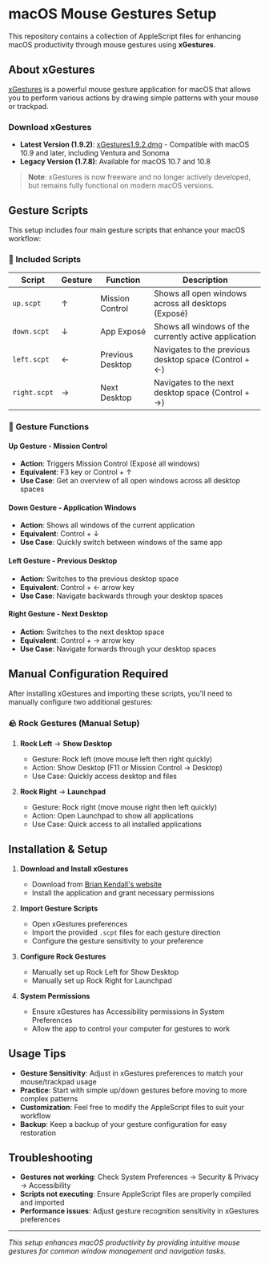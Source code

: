 # macOS Mouse Gestures Setup

This repository contains a collection of AppleScript files for enhancing macOS productivity through mouse gestures using **xGestures**.

## About xGestures

[xGestures](https://briankendall.net/xGestures/download.htm) is a powerful mouse gesture application for macOS that allows you to perform various actions by drawing simple patterns with your mouse or trackpad.

### Download xGestures

- **Latest Version (1.9.2)**: [xGestures1.9.2.dmg](https://briankendall.net/xGestures/download.htm) - Compatible with macOS 10.9 and later, including Ventura and Sonoma
- **Legacy Version (1.7.8)**: Available for macOS 10.7 and 10.8

> **Note**: xGestures is now freeware and no longer actively developed, but remains fully functional on modern macOS versions.

## Gesture Scripts

This setup includes four main gesture scripts that enhance your macOS workflow:

### 📁 Included Scripts

| Script | Gesture | Function | Description |
|--------|---------|----------|-------------|
| `up.scpt` | ↑ | Mission Control | Shows all open windows across all desktops (Exposé) |
| `down.scpt` | ↓ | App Exposé | Shows all windows of the currently active application |
| `left.scpt` | ← | Previous Desktop | Navigates to the previous desktop space (Control + ←) |
| `right.scpt` | → | Next Desktop | Navigates to the next desktop space (Control + →) |

### 🎯 Gesture Functions

#### **Up Gesture** - Mission Control
- **Action**: Triggers Mission Control (Exposé all windows)
- **Equivalent**: F3 key or Control + ↑
- **Use Case**: Get an overview of all open windows across all desktop spaces

#### **Down Gesture** - Application Windows
- **Action**: Shows all windows of the current application
- **Equivalent**: Control + ↓
- **Use Case**: Quickly switch between windows of the same app

#### **Left Gesture** - Previous Desktop
- **Action**: Switches to the previous desktop space
- **Equivalent**: Control + ← arrow key
- **Use Case**: Navigate backwards through your desktop spaces

#### **Right Gesture** - Next Desktop
- **Action**: Switches to the next desktop space
- **Equivalent**: Control + → arrow key
- **Use Case**: Navigate forwards through your desktop spaces

## Manual Configuration Required

After installing xGestures and importing these scripts, you'll need to manually configure two additional gestures:

### 🪨 Rock Gestures (Manual Setup)

1. **Rock Left** → **Show Desktop**
   - Gesture: Rock left (move mouse left then right quickly)
   - Action: Show Desktop (F11 or Mission Control → Desktop)
   - Use Case: Quickly access desktop and files

2. **Rock Right** → **Launchpad**
   - Gesture: Rock right (move mouse right then left quickly)
   - Action: Open Launchpad to show all applications
   - Use Case: Quick access to all installed applications

## Installation & Setup

1. **Download and Install xGestures**
   - Download from [Brian Kendall's website](https://briankendall.net/xGestures/download.htm)
   - Install the application and grant necessary permissions

2. **Import Gesture Scripts**
   - Open xGestures preferences
   - Import the provided `.scpt` files for each gesture direction
   - Configure the gesture sensitivity to your preference

3. **Configure Rock Gestures**
   - Manually set up Rock Left for Show Desktop
   - Manually set up Rock Right for Launchpad

4. **System Permissions**
   - Ensure xGestures has Accessibility permissions in System Preferences
   - Allow the app to control your computer for gestures to work

## Usage Tips

- **Gesture Sensitivity**: Adjust in xGestures preferences to match your mouse/trackpad usage
- **Practice**: Start with simple up/down gestures before moving to more complex patterns
- **Customization**: Feel free to modify the AppleScript files to suit your workflow
- **Backup**: Keep a backup of your gesture configuration for easy restoration

## Troubleshooting

- **Gestures not working**: Check System Preferences → Security & Privacy → Accessibility
- **Scripts not executing**: Ensure AppleScript files are properly compiled and imported
- **Performance issues**: Adjust gesture recognition sensitivity in xGestures preferences

---

*This setup enhances macOS productivity by providing intuitive mouse gestures for common window management and navigation tasks.*